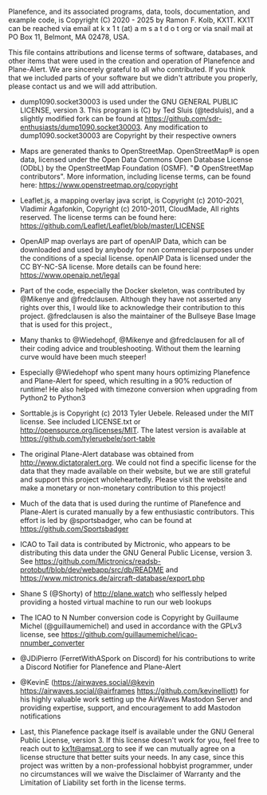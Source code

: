Planefence, and its associated programs, data, tools, documentation, and example code, is
Copyright (C) 2020 - 2025 by Ramon F. Kolb, KX1T.
KX1T can be reached via email at k x 1 t   (at)   a m s a t   d o t  org
or via snail mail at PO Box 11, Belmont, MA 02478, USA.

This file contains attributions and license terms of software, databases, and other items that were used in the creation and operation of Planefence and Plane-Alert. We are sincerely grateful to all who contributed.
If you think that we included parts of your software but we didn't attribute you properly, please contact us and we will add attribution.

- dump1090.socket30003 is used under the GNU GENERAL PUBLIC LICENSE, version 3. This program is (C) by Ted Sluis (@tedsluis), and a slightly modified fork can be found at https://github.com/sdr-enthusiasts/dump1090.socket30003. Any modification to dump1090.socket30003 are Copyright by their respective owners

- Maps are generated thanks to OpenStreetMap. OpenStreetMap® is open data, licensed under the Open Data Commons Open Database License (ODbL) by the OpenStreetMap Foundation (OSMF). "© OpenStreetMap contributors". More information, including license terms, can be found here: https://www.openstreetmap.org/copyright

- Leaflet.js, a mapping overlay java script, is Copyright (c) 2010-2021, Vladimir Agafonkin, Copyright (c) 2010-2011, CloudMade, All rights reserved. The license terms can be found here: https://github.com/Leaflet/Leaflet/blob/master/LICENSE

- OpenAIP map overlays are part of openAIP Data, which can be downloaded and used by anybody for non commercial purposes under the conditions of a special license. openAIP Data is licensed under the CC BY-NC-SA license. More details can be found here: https://www.openaip.net/legal

- Part of the code, especially the Docker skeleton, was contributed by @Mikenye and @fredclausen. Although they have not asserted any rights over this, I would like to acknowledge their contribution to this project. @fredclausen is also the maintainer of the Bullseye Base Image that is used for this project.,

- Many thanks to @Wiedehopf, @Mikenye and @fredclausen for all of their coding advice and troubleshooting. Without them the learning curve would have been much steeper!

- Especially @Wiedehopf who spent many hours optimizing Planefence and Plane-Alert for speed, which resulting in a 90% reduction of runtime! He also helped with timezone conversion when upgrading from Python2 to Python3

- Sorttable.js  is Copyright (c) 2013 Tyler Uebele. Released under the MIT license.  See included LICENSE.txt or http://opensource.org/licenses/MIT.
  The latest version is available at https://github.com/tyleruebele/sort-table

- The original Plane-Alert database was obtained from http://www.dictatoralert.org. We could not find a specific license for the data that they made available on their website, but we are still grateful and support this project wholeheartedly.
  Please visit the website and make a monetary or non-monetary contribution to this project!

- Much of the data that is used during the runtime of Planefence and Plane-Alert is curated manually by a few enthusiastic contributors. This effort is led by @sportsbadger, who can be found at https://github.com/Sportsbadger

- ICAO to Tail data is contributed by Mictronic, who appears to be distributing this data under the GNU General Public License, version 3. See https://github.com/Mictronics/readsb-protobuf/blob/dev/webapp/src/db/README and https://www.mictronics.de/aircraft-database/export.php

- Shane S (@Shorty) of http://plane.watch who selflessly helped providing a hosted virtual machine to run our web lookups

- The ICAO to N Number conversion code is Copyright by Guillaume Michel (@guillaumemichel) and used in accordance with the GPLv3 license, see https://github.com/guillaumemichel/icao-nnumber_converter

- @JDiPierro (FerretWithASpork on Discord) for his contributions to write a Discord Notifier for Planefence and Plane-Alert

- @KevinE (https://airwaves.social/@kevin https://airwaves.social/@airframes https://github.com/kevinelliott) for his highly valuable work setting up the AirWaves Mastodon Server and providing expertise, support, and encouragement to add Mastodon notifications

- Last, this Planefence package itself is available under the GNU General Public License, version 3. If this license doesn't work for you, feel free to reach out to kx1t@amsat.org to see if we can mutually agree on a license structure that better suits your needs. In any case, since this project was written by a non-professional hobbyist programmer, under no circumstances will we waive the Disclaimer of Warranty and the Limitation of Liability set forth in the license terms.
